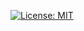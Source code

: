 [![License: MIT](https://img.shields.io/badge/License-MIT-yellow.svg)](https://github.com/beipack/cache-backpack/blob/master/LICENSE.md)
